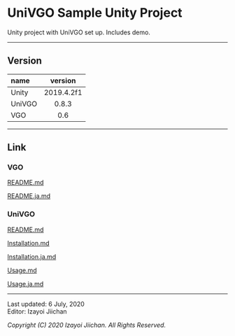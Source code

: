 # UniVGO Sample Unity Project

Unity project with UniVGO set up. Includes demo.

___
## Version

|name|version|
|:--|:--:|
|Unity|2019.4.2f1|
|UniVGO|0.8.3|
|VGO|0.6|

___
## Link

### VGO

[README.md](https://github.com/izayoijiichan/VGO/blob/master/README.md)

[README.ja.md](https://github.com/izayoijiichan/VGO/blob/master/README.ja.md)

### UniVGO

[README.md](https://github.com/izayoijiichan/VGO/blob/master/UniVgo/README.md)

[Installation.md](https://github.com/izayoijiichan/VGO/blob/master/Documentation~/UniVGO/Installation.md)

[Installation.ja.md](https://github.com/izayoijiichan/VGO/blob/master/Documentation~/UniVGO/Installation.ja.md)

[Usage.md](https://github.com/izayoijiichan/VGO/blob/master/Documentation~/UniVGO/Usage.md)

[Usage.ja.md](https://github.com/izayoijiichan/VGO/blob/master/Documentation~/UniVGO/Usage.ja.md)

___
Last updated: 6 July, 2020  
Editor: Izayoi Jiichan

*Copyright (C) 2020 Izayoi Jiichan. All Rights Reserved.*
